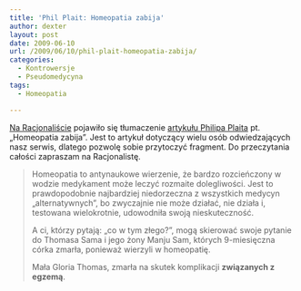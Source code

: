 ```yaml
---
title: 'Phil Plait: Homeopatia zabija'
author: dexter
layout: post
date: 2009-06-10
url: /2009/06/10/phil-plait-homeopatia-zabija/
categories:
  - Kontrowersje
  - Pseudomedycyna
tags:
  - Homeopatia

---
```

[Na Racjonaliście][1] pojawiło się tłumaczenie [artykułu Philipa Plaita][2] pt. „Homeopatia zabija”. Jest to artykuł dotyczący wielu osób odwiedzających nasz serwis, dlatego pozwolę sobie przytoczyć fragment. Do przeczytania całości zapraszam na Racjonalistę.

<!--more-->

> Homeopatia to antynaukowe wierzenie, że bardzo rozcieńczony w wodzie medykament może leczyć rozmaite dolegliwości. Jest to prawdopodobnie najbardziej niedorzeczna z wszystkich medycyn „alternatywnych”, bo zwyczajnie nie może działać, nie działa i, testowana wielokrotnie, udowodniła swoją nieskuteczność.
> 
> A ci, którzy pytają: „co w tym złego?”, mogą skierować swoje pytanie do Thomasa Sama i jego żony Manju Sam, których 9-miesięczna córka zmarła, ponieważ wierzyli w homeopatię.
> 
> Mała Gloria Thomas, zmarła na skutek komplikacji **związanych z egzemą**.

 [1]: http://www.racjonalista.pl/kk.php/s,6589
 [2]: http://blogs.discovermagazine.com/badastronomy/2009/06/05/homeopathy-kills/